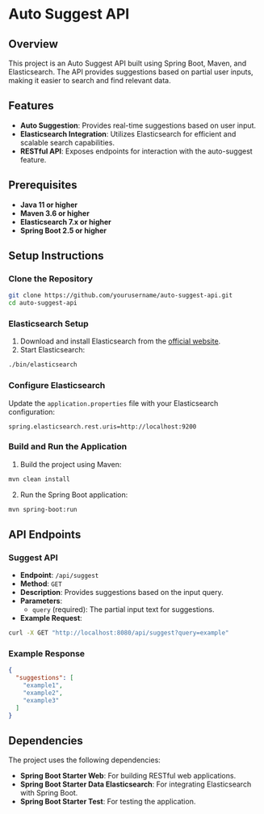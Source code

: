 # Auto Suggest API

## Overview

This project is an Auto Suggest API built using Spring Boot, Maven, and Elasticsearch. The API provides suggestions based on partial user inputs, making it easier to search and find relevant data.

## Features

- **Auto Suggestion**: Provides real-time suggestions based on user input.
- **Elasticsearch Integration**: Utilizes Elasticsearch for efficient and scalable search capabilities.
- **RESTful API**: Exposes endpoints for interaction with the auto-suggest feature.

## Prerequisites

- **Java 11 or higher**
- **Maven 3.6 or higher**
- **Elasticsearch 7.x or higher**
- **Spring Boot 2.5 or higher**

## Setup Instructions

### Clone the Repository

```bash
git clone https://github.com/yourusername/auto-suggest-api.git
cd auto-suggest-api
```

### Elasticsearch Setup

1. Download and install Elasticsearch from the [official website](https://www.elastic.co/downloads/elasticsearch).
2. Start Elasticsearch:

```bash
./bin/elasticsearch
```

### Configure Elasticsearch

Update the `application.properties` file with your Elasticsearch configuration:

```properties
spring.elasticsearch.rest.uris=http://localhost:9200
```

### Build and Run the Application

1. Build the project using Maven:

```bash
mvn clean install
```

2. Run the Spring Boot application:

```bash
mvn spring-boot:run
```

## API Endpoints

### Suggest API

- **Endpoint**: `/api/suggest`
- **Method**: `GET`
- **Description**: Provides suggestions based on the input query.
- **Parameters**:
  - `query` (required): The partial input text for suggestions.
- **Example Request**:

```bash
curl -X GET "http://localhost:8080/api/suggest?query=example"
```

### Example Response

```json
{
  "suggestions": [
    "example1",
    "example2",
    "example3"
  ]
}
```

## Dependencies

The project uses the following dependencies:

- **Spring Boot Starter Web**: For building RESTful web applications.
- **Spring Boot Starter Data Elasticsearch**: For integrating Elasticsearch with Spring Boot.
- **Spring Boot Starter Test**: For testing the application.
